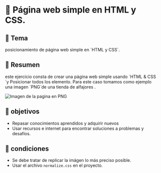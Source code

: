 # :evergreen_tree: Página web simple en HTML y CSS.

## :floppy_disk: Tema

posicionamiento de página web simple en ´HTML y CSS´.

## :floppy_disk: Resumen

este ejercicio consta de crear una página web simple usando ´HTML & CSS´y Posicionar todos los elemento. Para este caso tomamos como ejemplo una imagen ´PNG´de una tienda de alfajores .

![Imagen de la pagina en PNG](https://raw.githubusercontent.com/studioArtbliss/Posicionamiento_pagina_web_simple_en_HTML-CSS/master/img/terminado.png)

## :floppy_disk: objetivos

* Repasar conocimientos aprendidos y adquirir nuevos
* Usar recursos e internet para encontrar soluciones a problemas y desafíos.

## :floppy_disk: condiciones

* Se debe tratar de replicar la imágen lo más preciso posible.
* Usar el archivo `normalize.css` en el proyecto.



